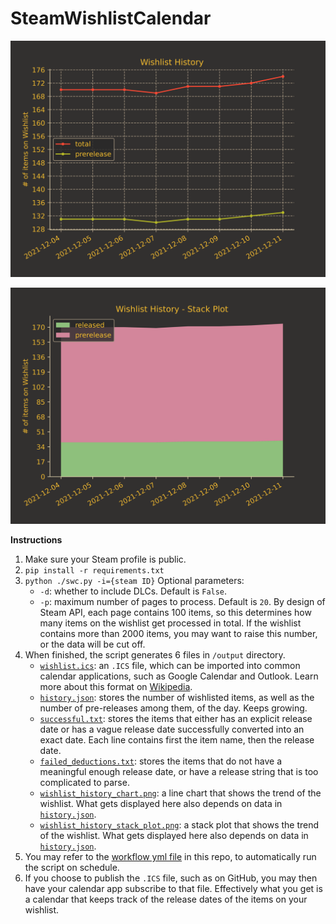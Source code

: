 # SteamWishlistCalendar
![Wishlist History](/output/wishlist_history_chart.png?raw=true "Wishlist History")
 
![Wishlist History Stack Plot](/output/wishlist_history_stack_plot.png?raw=true "Wishlist History Stack Plot")

**Instructions**
1. Make sure your Steam profile is public.
2. `pip install -r requirements.txt`
3.  `python ./swc.py -i={steam ID}`
    Optional parameters:
    * `-d`: whether to include DLCs. Default is `False`.
    * `-p`: maximum number of pages to process. Default is `20`. By design of Steam API, each page contains 100 items, so this determines how many items on the wishlist get processed in total. If the wishlist contains more than 2000 items, you may want to raise this number, or the data will be cut off.
4. When finished, the script generates 6 files in `/output` directory.
    * [`wishlist.ics`](/output/wishlist.ics): an `.ICS` file, which can be imported into common calendar applications, such as Google Calendar and Outlook. Learn more about this format on [Wikipedia](https://en.wikipedia.org/wiki/ICalendar).
    * [`history.json`](/output/history.json): stores the number of wishlisted items, as well as the number of pre-releases among them, of the day. Keeps growing.
    * [`successful.txt`](/output/successful.txt): stores the items that either has an explicit release date or has a vague release date successfully converted into an exact date. Each line contains first the item name, then the release date.
    * [`failed_deductions.txt`](/output/failed_deductions.txt): stores the items that do not have a meaningful enough release date, or have a release string that is too complicated to parse.
    * [`wishlist_history_chart.png`](/output/wishlist_history_chart.png): a line chart that shows the trend of the wishlist. What gets displayed here also depends on data in [`history.json`](/output/history.json).
    * [`wishlist_history_stack_plot.png`](/output/wishlist_history_chart.png): a stack plot that shows the trend of the wishlist. What gets displayed here also depends on data in [`history.json`](/output/history.json).
5. You may refer to the [workflow yml file](/.github/workflows/analyze-wishlist.yml) in this repo, to automatically run the script on schedule.
6. If you choose to publish the `.ICS` file, such as on GitHub, you may then have your calendar app subscribe to that file. Effectively what you get is a calendar that keeps track of the release dates of the items on your wishlist.